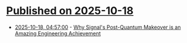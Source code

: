 # [Published on 2025-10-18](index.md)

* [2025-10-18, 04:57:00](https://soylentnews.org/article.pl?sid=25/10/16/1538252&from=rss) - [Why Signal's Post-Quantum Makeover is an Amazing Engineering Achievement](https://soylentnews.org/article.pl?sid=25/10/16/1538252&from=rss)
